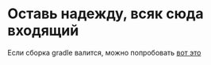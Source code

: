 # Оставь надежду, всяк сюда входящий

Если сборка gradle валится, можно попробовать [вот это](https://stackoverflow.com/questions/69619829/could-not-resolve-all-files-for-configuration-appandroidjdkimage)
